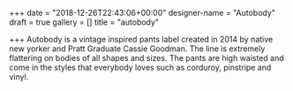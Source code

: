 +++
date = "2018-12-26T22:43:06+00:00"
designer-name = "Autobody"
draft = true
gallery = []
title = "autobody"

+++
Autobody is a vintage inspired pants label created in 2014 by native new yorker and Pratt Graduate Cassie Goodman. The line is extremely flattering on bodies of all shapes and sizes. The pants are high waisted and come in the styles that everybody loves such as corduroy, pinstripe and vinyl. 